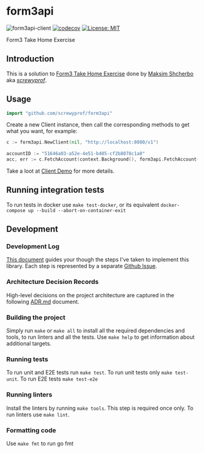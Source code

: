 # form3api
![form3api-client](https://github.com/screwyprof/form3api/workflows/form3api-client/badge.svg)
[![codecov](https://codecov.io/gh/screwyprof/form3api/branch/main/graph/badge.svg?token=4BN07UH560)](https://codecov.io/gh/screwyprof/form3api)
[![License: MIT](https://img.shields.io/badge/License-MIT-yellow.svg)](https://opensource.org/licenses/MIT)

Form3 Take Home Exercise

## Introduction

This is a solution to [Form3 Take Home Exercise](https://github.com/form3tech-oss/interview-accountapi) done by 
[Maksim Shcherbo](https://www.linkedin.com/in/maxim-shcherbo-3204582b/) aka [*screwyprof*](https://github.com/screwyprof).

## Usage

```go
import "github.com/screwyprof/form3api"
```

Create a new Client instance, then call the corresponding methods to get what you want, for example:

```go
c := form3api.NewClient(nil, "http://localhost:8080/v1")
	
accountID := "51646a03-a52e-4e51-b405-cf2b8078c1a8"
acc, err := c.FetchAccount(context.Background(), form3api.FetchAccount{AccountID: accountID})
```
Take a loot at [Client Demo](example/client_demo.go) for more details.

## Running integration tests
To run tests in docker use `make test-docker`, or its equivalent `docker-compose up --build --abort-on-container-exit`

## Development

### Development Log
[This document](docs/Development.md) guides your though the steps I've taken to implement this library. Each step is 
represented by a separate [Github Issue](https://github.com/screwyprof/form3api/issues?q=is%3Aissue+is%3Aclosed).

### Architecture Decision Records
High-level decisions on the project architecture are captured in the following [ADR.md](docs/ADR.md) document.

### Building the project
Simply run `make` or `make all` to install all the required dependencies and tools, to run linters and all the tests.
Use `make help` to get information about additional targets.

### Running tests
To run unit and E2E tests run `make test`. To run unit tests only `make test-unit`. To run E2E tests `make test-e2e`

### Running linters
Install the linters by running `make tools`. This step is required once only. To run linters use `make lint`.

### Formatting code
Use `make fmt` to run go fmt
